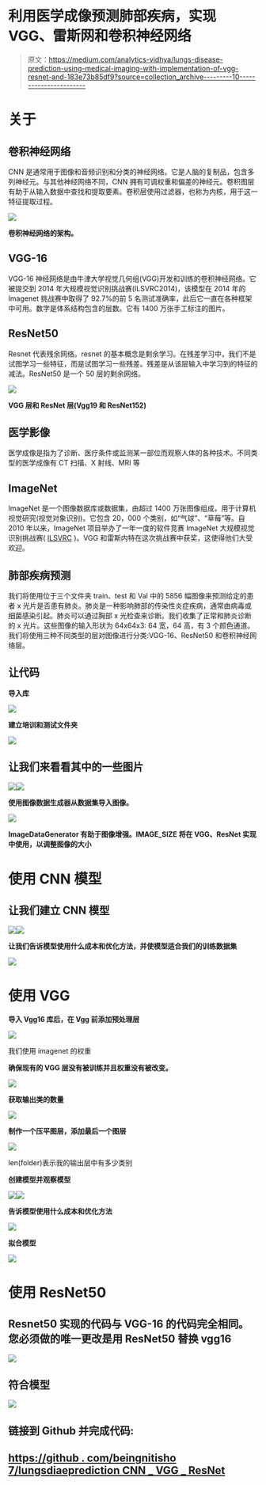 # 利用医学成像预测肺部疾病，实现 VGG、雷斯网和卷积神经网络

> 原文：<https://medium.com/analytics-vidhya/lungs-disease-prediction-using-medical-imaging-with-implementation-of-vgg-resnet-and-183e73b85df9?source=collection_archive---------10----------------------->

# **关于**

## **卷积神经网络**

CNN 是通常用于图像和音频识别和分类的神经网络。它是人脑的复制品，包含多列神经元。与其他神经网络不同，CNN 拥有可调权重和偏差的神经元。卷积图层有助于从输入数据中查找和提取要素。卷积层使用过滤器，也称为内核，用于这一特征提取过程。

![](img/413c3b35e7c639e31c79092ed967e9c7.png)

**卷积神经网络的架构。**

## **VGG-16**

VGG-16 神经网络是由牛津大学视觉几何组(VGG)开发和训练的卷积神经网络。它被提交到 2014 年大规模视觉识别挑战赛(ILSVRC2014)，该模型在 2014 年的 Imagenet 挑战赛中取得了 92.7%的前 5 名测试准确率，此后它一直在各种框架中可用。数字是体系结构包含的层数。它有 1400 万张手工标注的图片。

## **ResNet50**

Resnet 代表残余网络。resnet 的基本概念是剩余学习。在残差学习中，我们不是试图学习一些特征，而是试图学习一些残差。残差是从该层输入中学习到的特征的减法。ResNet50 是一个 50 层的剩余网络。

![](img/0b0da9a0bcd16c662d6f179d0ffdfaa7.png)

**VGG 层和 ResNet 层(Vgg19 和 ResNet152)**

## **医学影像**

医学成像是指为了诊断、医疗条件或监测某一部位而观察人体的各种技术。不同类型的医学成像有 CT 扫描、X 射线、MRI 等

## **ImageNet**

ImageNet 是一个图像数据库或数据集，由超过 1400 万张图像组成，用于计算机视觉研究(视觉对象识别)。它包含 20，000 个类别，如“气球”、“草莓”等。自 2010 年以来，ImageNet 项目举办了一年一度的软件竞赛 ImageNet 大规模视觉识别挑战赛( [ILSVRC](https://en.wikipedia.org/wiki/ImageNet#ImageNet_Challenge) )。VGG 和雷斯内特在这次挑战赛中获奖，这使得他们大受欢迎。

## **肺部疾病预测**

我们将使用位于三个文件夹 train、test 和 Val 中的 5856 幅图像来预测给定的患者 x 光片是否患有肺炎。肺炎是一种影响肺部的传染性炎症疾病，通常由病毒或细菌感染引起。肺炎可以通过胸部 x 光检查来诊断。我们收集了正常和肺炎诊断的 x 光片。这些图像的输入形状为 64x64x3: 64 宽，64 高，有 3 个颜色通道。我们将使用三种不同类型的层对图像进行分类:VGG-16、ResNet50 和卷积神经网络层。

## **让代码**

**导入库**

![](img/2983b7fd5ff2b153e0979044d1178f10.png)

**建立培训和测试文件夹**

![](img/1e1605ae03ac6e0acfffef52dfb67a47.png)

## **让我们来看看其中的一些图片**

![](img/9466a55cac9f8b780315b20c7daf283a.png)![](img/d9a8e38e2101449bda0a56e6be09aee0.png)

**使用图像数据生成器从数据集导入图像。**

![](img/41c271dfee2cb1d150e49f7ea3e49c85.png)

**ImageDataGenerator 有助于图像增强。IMAGE_SIZE 将在 VGG、ResNet 实现中使用，以调整图像的大小**

# **使用 CNN 模型**

## **让我们建立 CNN 模型**

![](img/29e1fe2f0a34490fc485351c17cde04a.png)![](img/895ab92884fb3a6b47fde7f0ca3c082a.png)

**让我们告诉模型使用什么成本和优化方法，并使模型适合我们的训练数据集**

![](img/b335261e355e829fc3f5039689687a0d.png)

# 使用 VGG

**导入 Vgg16 库后，在 Vgg 前添加预处理层**

![](img/ded8d7814a8426b420e6c9055e3ffe74.png)

我们使用 imagenet 的权重

**确保现有的 VGG 层没有被训练并且权重没有被改变。**

![](img/1b627e018dc9e925a6a9ad2b9e457657.png)

**获取输出类的数量**

![](img/023e8224f176168414052683c4f32702.png)

**制作一个压平图层，添加最后一个图层**

![](img/2f3d919a71e2a1621c0924eba24086a7.png)

len(folder)表示我的输出层中有多少类别

**创建模型并观察模型**

![](img/ed357767a463134dc47f5b2428c5e445.png)![](img/f2d303ab59386faa93a4d01f6ebb0901.png)

**告诉模型使用什么成本和优化方法**

![](img/269552070503567961060920989b8b59.png)

**拟合模型**

![](img/1f78f84226ebfa4cba87888d9ea196b7.png)

# 使用 ResNet50

## Resnet50 实现的代码与 VGG-16 的代码完全相同。您必须做的唯一更改是用 ResNet50 替换 vgg16

![](img/f96a6bec461e73e4d295440ef728e446.png)

## 符合模型

![](img/36fc8498373e3c22108f70268dc9e658.png)

## 链接到 Github 并完成代码:

## [https://github . com/beingnitisho 7/lungsdiaeprediction CNN _ VGG _ ResNet](https://github.com/beingnitisho7/LungsDiseasePredictionCNN_VGG_ResNet)